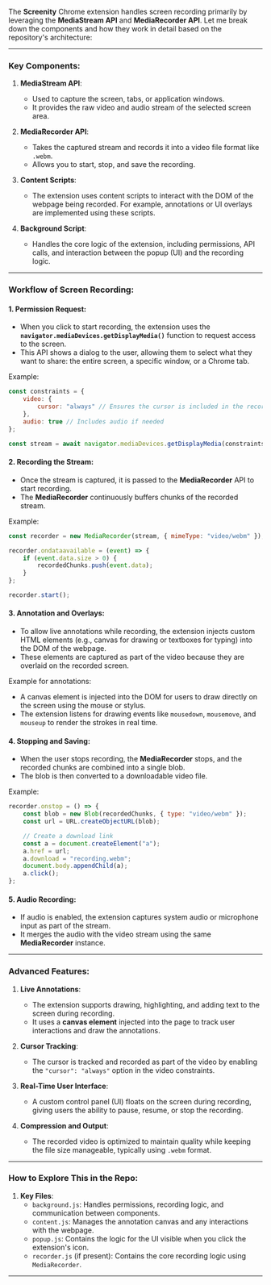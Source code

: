 The **Screenity** Chrome extension handles screen recording primarily by leveraging the **MediaStream API** and **MediaRecorder API**. Let me break down the components and how they work in detail based on the repository's architecture:

---

### Key Components:
1. **MediaStream API**: 
   - Used to capture the screen, tabs, or application windows.
   - It provides the raw video and audio stream of the selected screen area.

2. **MediaRecorder API**: 
   - Takes the captured stream and records it into a video file format like `.webm`.
   - Allows you to start, stop, and save the recording.

3. **Content Scripts**:
   - The extension uses content scripts to interact with the DOM of the webpage being recorded. For example, annotations or UI overlays are implemented using these scripts.

4. **Background Script**:
   - Handles the core logic of the extension, including permissions, API calls, and interaction between the popup (UI) and the recording logic.

---

### Workflow of Screen Recording:

#### 1. **Permission Request**:
   - When you click to start recording, the extension uses the **`navigator.mediaDevices.getDisplayMedia()`** function to request access to the screen.
   - This API shows a dialog to the user, allowing them to select what they want to share: the entire screen, a specific window, or a Chrome tab.

   Example:
   ```javascript
   const constraints = {
       video: {
           cursor: "always" // Ensures the cursor is included in the recording
       },
       audio: true // Includes audio if needed
   };

   const stream = await navigator.mediaDevices.getDisplayMedia(constraints);
   ```

#### 2. **Recording the Stream**:
   - Once the stream is captured, it is passed to the **MediaRecorder** API to start recording.
   - The **MediaRecorder** continuously buffers chunks of the recorded stream.

   Example:
   ```javascript
   const recorder = new MediaRecorder(stream, { mimeType: "video/webm" });

   recorder.ondataavailable = (event) => {
       if (event.data.size > 0) {
           recordedChunks.push(event.data);
       }
   };

   recorder.start();
   ```

#### 3. **Annotation and Overlays**:
   - To allow live annotations while recording, the extension injects custom HTML elements (e.g., canvas for drawing or textboxes for typing) into the DOM of the webpage.
   - These elements are captured as part of the video because they are overlaid on the recorded screen.

   Example for annotations:
   - A canvas element is injected into the DOM for users to draw directly on the screen using the mouse or stylus.
   - The extension listens for drawing events like `mousedown`, `mousemove`, and `mouseup` to render the strokes in real time.

#### 4. **Stopping and Saving**:
   - When the user stops recording, the **MediaRecorder** stops, and the recorded chunks are combined into a single blob.
   - The blob is then converted to a downloadable video file.

   Example:
   ```javascript
   recorder.onstop = () => {
       const blob = new Blob(recordedChunks, { type: "video/webm" });
       const url = URL.createObjectURL(blob);

       // Create a download link
       const a = document.createElement("a");
       a.href = url;
       a.download = "recording.webm";
       document.body.appendChild(a);
       a.click();
   };
   ```

#### 5. **Audio Recording**:
   - If audio is enabled, the extension captures system audio or microphone input as part of the stream.
   - It merges the audio with the video stream using the same **MediaRecorder** instance.

---

### Advanced Features:
1. **Live Annotations**:
   - The extension supports drawing, highlighting, and adding text to the screen during recording.
   - It uses a **canvas element** injected into the page to track user interactions and draw the annotations.

2. **Cursor Tracking**:
   - The cursor is tracked and recorded as part of the video by enabling the `"cursor": "always"` option in the video constraints.

3. **Real-Time User Interface**:
   - A custom control panel (UI) floats on the screen during recording, giving users the ability to pause, resume, or stop the recording.

4. **Compression and Output**:
   - The recorded video is optimized to maintain quality while keeping the file size manageable, typically using `.webm` format.

---

### How to Explore This in the Repo:
1. **Key Files**:
   - `background.js`: Handles permissions, recording logic, and communication between components.
   - `content.js`: Manages the annotation canvas and any interactions with the webpage.
   - `popup.js`: Contains the logic for the UI visible when you click the extension's icon.
   - `recorder.js` (if present): Contains the core recording logic using `MediaRecorder`.

---

